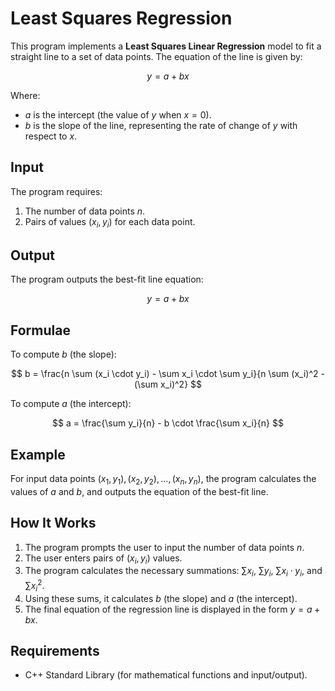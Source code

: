 # Least Squares Regression

This program implements a **Least Squares Linear Regression** model to fit a straight line to a set of data points. The equation of the line is given by:

$$
y = a + bx
$$

Where:
- $a$ is the intercept (the value of $y$ when $x = 0$).
- $b$ is the slope of the line, representing the rate of change of $y$ with respect to $x$.

## Input

The program requires:
1. The number of data points $n$.
2. Pairs of values $(x_i, y_i)$ for each data point.

## Output

The program outputs the best-fit line equation:

$$
y = a + bx
$$

## Formulae

To compute $b$ (the slope):

$$
b = \frac{n \sum (x_i \cdot y_i) - \sum x_i \cdot \sum y_i}{n \sum (x_i)^2 - (\sum x_i)^2}
$$

To compute $a$ (the intercept):

$$
a = \frac{\sum y_i}{n} - b \cdot \frac{\sum x_i}{n}
$$

## Example

For input data points $(x_1, y_1), (x_2, y_2), \dots, (x_n, y_n)$, the program calculates the values of $a$ and $b$, and outputs the equation of the best-fit line.

## How It Works

1. The program prompts the user to input the number of data points $n$.
2. The user enters pairs of $(x_i, y_i)$ values.
3. The program calculates the necessary summations: $\sum x_i$, $\sum y_i$, $\sum x_i \cdot y_i$, and $\sum x_i^2$.
4. Using these sums, it calculates $b$ (the slope) and $a$ (the intercept).
5. The final equation of the regression line is displayed in the form $y = a + bx$.

## Requirements

- C++ Standard Library (for mathematical functions and input/output).
